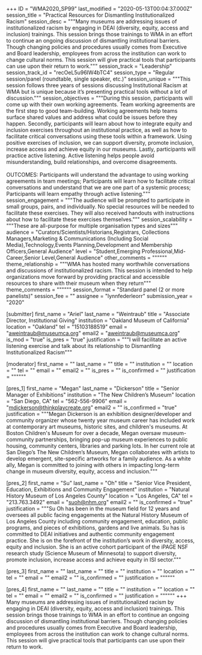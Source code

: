 +++
ID = "WMA2020_SP99"
last_modified = "2020-05-13T00:04:37.000Z"
session_title = "Practical Resources for Dismantling Institutionalized Racism"
session_desc = """Many museums are addressing issues of institutionalized racism by engaging in DEAI (diversity, equity, access and inclusion) trainings. This session brings those trainings to WMA in an effort to continue an ongoing discussion of dismantling institutional barriers. Though changing policies and procedures usually comes from Executive and Board leadership, employees from across the institution can work to change cultural norms. This session will give practical tools that participants can use upon their return to work."""
session_track = "Leadership"
session_track_id = "recOeL5u96IW4bTC4"
session_type = "Regular session/panel (roundtable, single speaker, etc.)"
session_unique = """This session follows three years of sessions discussing Institutional Racism at WMA but is unique because it’s presenting practical tools without a lot of discussion."""
session_objectives = """During this session, participants will come up with their own working agreements. Team working agreements are the first step to good team-building. Working agreements help teams surface shared values and address what could be issues before they happen. Secondly, participants will learn about how to integrate equity and inclusion exercises throughout an institutional practice, as well as how to facilitate critical conversations using these tools within a framework. Using positive exercises of inclusion, we can support diversity, promote inclusion, increase access and achieve equity in our museums. Lastly, participants will practice active listening. Active listening helps people avoid misunderstanding, build relationships, and overcome disagreements.<br><br>OUTCOMES: Participants will understand the advantage to using working agreements in team meetings; Participants will learn how to facilitate critical conversations and understand that we are one part of a systemic process; Participants will learn empathy through active listening."""
session_engagement = """The audience will be prompted to participate in small groups, pairs, and individually. No special resources will be needed to facilitate these exercises. They will also received handouts with instructions about how to facilitate these exercises themselves."""
session_scalability = """These are all-purpose for multiple organisation types and sizes"""
audience = "Curators/Scientists/Historians,Registrars, Collections Managers,Marketing & Communications (Including Social Media),Technology,Events Planning,Development and Membership Officers,General Audience"
level = "Student,Emerging Professional,Mid-Career,Senior Level,General Audience"
other_comments = """"""
theme_relationship = """WMA has hosted many worthwhile conversations and discussions of institutionalized racism. This session is intended to help organizations move forward by providing practical and accessible resources to share with their museum when they return"""
theme_comments = """"""
session_format = "Standard panel (2 or more panelists)"
session_fee = ""
assignee = "lynnfederleorr"
submission_year = "2020"

[submitter]
first_name = "Ariel"
last_name = "Weintraub"
title = "Associate Director, Institutional Giving"
institution = "Oakland Museum of California"
location = "Oakland"
tel = "15103188519"
email = "aweintraub@museumca.org"
email2 = "aweintraub@museumca.org"
is_mod = "true"
is_pres = "true"
justification = """I will facilitate an active listening exercise and talk about its relationship to Dismantling Institutionalized Racism"""

[moderator]
first_name = ""
last_name = ""
title = ""
institution = ""
location = ""
tel = ""
email = ""
email2 = ""
is_pres = ""
is_confirmed = ""
justification = """"""

[pres_1]
first_name = "Megan"
last_name = "Dickerson"
title = "Senior Manager of Exhibitions"
institution = "The New Children’s Museum"
location = "San Diego, CA"
tel = "562-556-9906"
email = "mdickerson@thinkplaycreate.org"
email2 = ""
is_confirmed = "true"
justification = """Megan Dickerson is an exhibition designer/developer and community organizer whose twenty year museum career has included work at contemporary art museums, historic sites, and children's museums. At Boston Children's Museum for over a decade, Megan oversaw museum-community partnerships, bringing pop-up museum experiences to public housing, community centers, libraries and parking lots. In her current role at San Diego’s The New Children’s Museum, Megan collaborates with artists to develop emergent, site-specific artworks for a family audience. As a white ally, Megan is committed to joining with others in impacting long-term change in museum diversity, equity, access and inclusion."""

[pres_2]
first_name = "Su"
last_name = "Oh"
title = "Senior Vice President, Education, Exhibitions and Community Engagement"
institution = "Natural History Museum of Los Angeles County"
location = "Los Angeles, CA"
tel = "213.763.3492"
email = "suoh@nhm.org"
email2 = ""
is_confirmed = "true"
justification = """Su Oh has been in the museum field for 12 years and oversees all public facing engagements at the Natural History Museum of Los Angeles County including community engagement, education, public programs, and pieces of exhibitions, gardens and live animals. Su has is committed to DEAI initiatives and authentic community engagement practice. She is on the forefront of the institution’s work in diversity, access, equity and inclusion. She is an active cohort participant of the iPAGE NSF research study (Science Museum of Minnesota) to support diversity, promote inclusion, increase access and achieve equity in ISI sector."""

[pres_3]
first_name = ""
last_name = ""
title = ""
institution = ""
location = ""
tel = ""
email = ""
email2 = ""
is_confirmed = ""
justification = """"""

[pres_4]
first_name = ""
last_name = ""
title = ""
institution = ""
location = ""
tel = ""
email = ""
email2 = ""
is_confirmed = ""
justification = """"""
+++
Many museums are addressing issues of institutionalized racism by engaging in DEAI (diversity, equity, access and inclusion) trainings. This session brings those trainings to WMA in an effort to continue an ongoing discussion of dismantling institutional barriers. Though changing policies and procedures usually comes from Executive and Board leadership, employees from across the institution can work to change cultural norms. This session will give practical tools that participants can use upon their return to work.